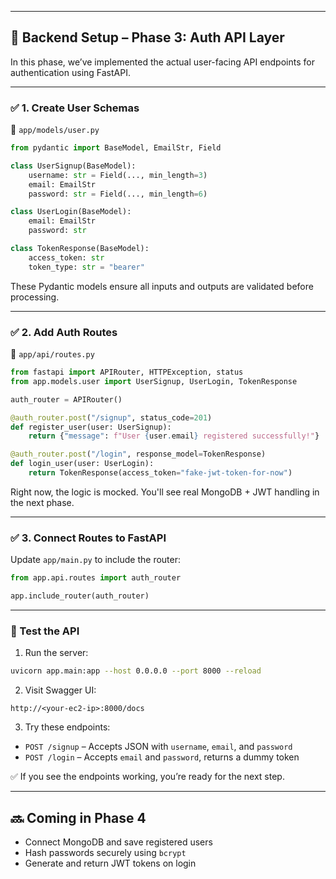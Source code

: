 
---

## 🧩 Backend Setup – Phase 3: Auth API Layer

In this phase, we’ve implemented the actual user-facing API endpoints for authentication using FastAPI.

---

### ✅ 1. Create User Schemas

📁 `app/models/user.py`

```python
from pydantic import BaseModel, EmailStr, Field

class UserSignup(BaseModel):
    username: str = Field(..., min_length=3)
    email: EmailStr
    password: str = Field(..., min_length=6)

class UserLogin(BaseModel):
    email: EmailStr
    password: str

class TokenResponse(BaseModel):
    access_token: str
    token_type: str = "bearer"
```
These Pydantic models ensure all inputs and outputs are validated before processing.

---

### ✅ 2. Add Auth Routes

📁 `app/api/routes.py`

```python
from fastapi import APIRouter, HTTPException, status
from app.models.user import UserSignup, UserLogin, TokenResponse

auth_router = APIRouter()

@auth_router.post("/signup", status_code=201)
def register_user(user: UserSignup):
    return {"message": f"User {user.email} registered successfully!"}

@auth_router.post("/login", response_model=TokenResponse)
def login_user(user: UserLogin):
    return TokenResponse(access_token="fake-jwt-token-for-now")
```
Right now, the logic is mocked. You'll see real MongoDB + JWT handling in the next phase.

---

### ✅ 3. Connect Routes to FastAPI

Update `app/main.py` to include the router:

```python
from app.api.routes import auth_router

app.include_router(auth_router)
```

---

### 🚀 Test the API

1. Run the server:

```bash
uvicorn app.main:app --host 0.0.0.0 --port 8000 --reload
```

2. Visit Swagger UI:

```
http://<your-ec2-ip>:8000/docs
```

3. Try these endpoints:

- `POST /signup` – Accepts JSON with `username`, `email`, and `password`
- `POST /login` – Accepts `email` and `password`, returns a dummy token

✅ If you see the endpoints working, you’re ready for the next step.

---

## 🔜 Coming in Phase 4

- Connect MongoDB and save registered users
- Hash passwords securely using `bcrypt`
- Generate and return JWT tokens on login
